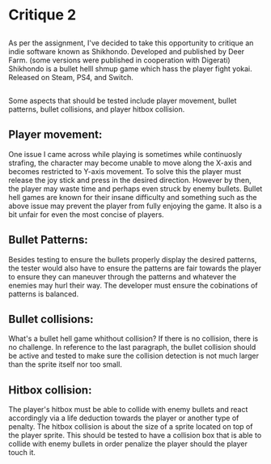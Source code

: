 # Critique 2
##
  As per the assignment, I've decided to take this opportunity to critique an indie software known as Shikhondo.
 Developed and published by Deer Farm. (some versions were published in cooperation with Digerati)
 Shikhondo is a bullet helll shmup game which hass the player fight yokai. 
 Released on Steam, PS4, and Switch.
 ##
 Some aspects that should be tested include player movement, bullet patterns, bullet collisions, and player hitbox collision.
 ##
## Player movement: 
One issue I came across while playing is sometimes while continuosly strafing, the character may become unable to move along
 the X-axis and becomes restricted to Y-axis movement. To solve this the player must release the joy stick and press in the desired direction. 
 However by then, the player may waste time and perhaps even struck by enemy bullets. Bullet hell games are known for their insane difficulty and something such as the above issue may prevent the player from fully enjoying the game. It also is a bit unfair for even the most concise of players. 
 
## Bullet Patterns: 
Besides testing to ensure the bullets properly display the desired patterns, the tester would also have to ensure the patterns 
 are fair towards the player to ensure they can maneuver through the patterns and whatever the enemies may hurl their way. The developer must ensure the cobinations of patterns is balanced.
 
## Bullet collisions: 
What's a bullet hell game whithout collision? If there is no collision, there is no challenge. In reference to the last paragraph, the bullet collision should be active and tested to make sure the collision detection is not much larger than the sprite itself nor too small. 
 
## Hitbox collision: 
The player's hitbox must be able to collide with enemy bullets and react accordingly via a life deduction 
 towards the player or another type of penalty. The hitbox collision is about the size of a sprite located on top of the player sprite. This should be tested to have a collision box that is able to collide with enemy bullets in order penalize the player should the player touch it. 
 ##
 
 
